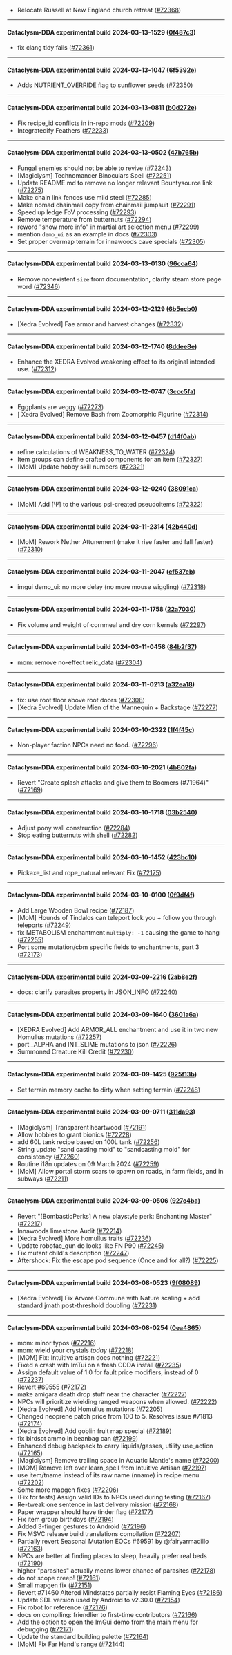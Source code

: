 * Relocate Russell at New England church retreat ([#72368](https://github.com/CleverRaven/Cataclysm-DDA/pull/72368))

---

#### Cataclysm-DDA experimental build 2024-03-13-1529 ([0f487c3](https://github.com/CleverRaven/Cataclysm-DDA/releases/tag/cdda-experimental-2024-03-13-1529))

* fix clang tidy fails ([#72361](https://github.com/CleverRaven/Cataclysm-DDA/pull/72361))

---

#### Cataclysm-DDA experimental build 2024-03-13-1047 ([6f5392e](https://github.com/CleverRaven/Cataclysm-DDA/releases/tag/cdda-experimental-2024-03-13-1047))

* Adds NUTRIENT_OVERRIDE flag to sunflower seeds ([#72350](https://github.com/CleverRaven/Cataclysm-DDA/pull/72350))

---

#### Cataclysm-DDA experimental build 2024-03-13-0811 ([b0d272e](https://github.com/CleverRaven/Cataclysm-DDA/releases/tag/cdda-experimental-2024-03-13-0811))

* Fix recipe_id conflicts in in-repo mods ([#72209](https://github.com/CleverRaven/Cataclysm-DDA/pull/72209))
* Integratedify Feathers ([#72233](https://github.com/CleverRaven/Cataclysm-DDA/pull/72233))

---

#### Cataclysm-DDA experimental build 2024-03-13-0502 ([47b765b](https://github.com/CleverRaven/Cataclysm-DDA/releases/tag/cdda-experimental-2024-03-13-0502))

* Fungal enemies should not be able to revive ([#72243](https://github.com/CleverRaven/Cataclysm-DDA/pull/72243))
* [Magiclysm] Technomancer Binoculars Spell ([#72251](https://github.com/CleverRaven/Cataclysm-DDA/pull/72251))
* Update README.md to remove no longer relevant Bountysource link ([#72275](https://github.com/CleverRaven/Cataclysm-DDA/pull/72275))
* Make chain link fences use mild steel ([#72285](https://github.com/CleverRaven/Cataclysm-DDA/pull/72285))
* Make nomad chainmail copy from chainmail jumpsuit ([#72291](https://github.com/CleverRaven/Cataclysm-DDA/pull/72291))
* Speed up ledge FoV processing ([#72293](https://github.com/CleverRaven/Cataclysm-DDA/pull/72293))
* Remove temperature from butternuts ([#72294](https://github.com/CleverRaven/Cataclysm-DDA/pull/72294))
* reword "show more info" in martial art selection menu ([#72299](https://github.com/CleverRaven/Cataclysm-DDA/pull/72299))
* mention `demo_ui` as an example in docs ([#72303](https://github.com/CleverRaven/Cataclysm-DDA/pull/72303))
* Set proper overmap terrain for innawoods cave specials ([#72305](https://github.com/CleverRaven/Cataclysm-DDA/pull/72305))

---

#### Cataclysm-DDA experimental build 2024-03-13-0130 ([96cca64](https://github.com/CleverRaven/Cataclysm-DDA/releases/tag/cdda-experimental-2024-03-13-0130))

* Remove nonexistent `size` from documentation, clarify steam store page word ([#72346](https://github.com/CleverRaven/Cataclysm-DDA/pull/72346))

---

#### Cataclysm-DDA experimental build 2024-03-12-2129 ([6b5ecb0](https://github.com/CleverRaven/Cataclysm-DDA/releases/tag/cdda-experimental-2024-03-12-2129))

* [Xedra Evolved] Fae armor and harvest changes ([#72332](https://github.com/CleverRaven/Cataclysm-DDA/pull/72332))

---

#### Cataclysm-DDA experimental build 2024-03-12-1740 ([8ddee8e](https://github.com/CleverRaven/Cataclysm-DDA/releases/tag/cdda-experimental-2024-03-12-1740))

* Enhance the XEDRA Evolved weakening effect to its original intended use. ([#72312](https://github.com/CleverRaven/Cataclysm-DDA/pull/72312))

---

#### Cataclysm-DDA experimental build 2024-03-12-0747 ([3ccc5fa](https://github.com/CleverRaven/Cataclysm-DDA/releases/tag/cdda-experimental-2024-03-12-0747))

* Eggplants are veggy ([#72273](https://github.com/CleverRaven/Cataclysm-DDA/pull/72273))
* [ Xedra Evolved] Remove Bash from Zoomorphic Figurine ([#72314](https://github.com/CleverRaven/Cataclysm-DDA/pull/72314))

---

#### Cataclysm-DDA experimental build 2024-03-12-0457 ([d14f0ab](https://github.com/CleverRaven/Cataclysm-DDA/releases/tag/cdda-experimental-2024-03-12-0457))

* refine calculations of WEAKNESS_TO_WATER ([#72324](https://github.com/CleverRaven/Cataclysm-DDA/pull/72324))
* Item groups can define crafted components for an item ([#72327](https://github.com/CleverRaven/Cataclysm-DDA/pull/72327))
* [MoM] Update hobby skill numbers ([#72321](https://github.com/CleverRaven/Cataclysm-DDA/pull/72321))

---

#### Cataclysm-DDA experimental build 2024-03-12-0240 ([38091ca](https://github.com/CleverRaven/Cataclysm-DDA/releases/tag/cdda-experimental-2024-03-12-0240))

* [MoM] Add [Ψ] to the various psi-created pseudoitems ([#72322](https://github.com/CleverRaven/Cataclysm-DDA/pull/72322))

---

#### Cataclysm-DDA experimental build 2024-03-11-2314 ([42b440d](https://github.com/CleverRaven/Cataclysm-DDA/releases/tag/cdda-experimental-2024-03-11-2314))

* [MoM] Rework Nether Attunement (make it rise faster and fall faster) ([#72310](https://github.com/CleverRaven/Cataclysm-DDA/pull/72310))

---

#### Cataclysm-DDA experimental build 2024-03-11-2047 ([ef537eb](https://github.com/CleverRaven/Cataclysm-DDA/releases/tag/cdda-experimental-2024-03-11-2047))

* imgui demo_ui: no more delay (no more mouse wiggling) ([#72318](https://github.com/CleverRaven/Cataclysm-DDA/pull/72318))

---

#### Cataclysm-DDA experimental build 2024-03-11-1758 ([22a7030](https://github.com/CleverRaven/Cataclysm-DDA/releases/tag/cdda-experimental-2024-03-11-1758))

* Fix volume and weight of cornmeal and dry corn kernels ([#72297](https://github.com/CleverRaven/Cataclysm-DDA/pull/72297))

---

#### Cataclysm-DDA experimental build 2024-03-11-0458 ([84b2f37](https://github.com/CleverRaven/Cataclysm-DDA/releases/tag/cdda-experimental-2024-03-11-0458))

* mom: remove no-effect relic_data ([#72304](https://github.com/CleverRaven/Cataclysm-DDA/pull/72304))

---

#### Cataclysm-DDA experimental build 2024-03-11-0213 ([a32ea18](https://github.com/CleverRaven/Cataclysm-DDA/releases/tag/cdda-experimental-2024-03-11-0213))

* fix: use root floor above root doors ([#72308](https://github.com/CleverRaven/Cataclysm-DDA/pull/72308))
* [Xedra Evolved] Update Mien of the Mannequin + Backstage ([#72277](https://github.com/CleverRaven/Cataclysm-DDA/pull/72277))

---

#### Cataclysm-DDA experimental build 2024-03-10-2322 ([1f4f45c](https://github.com/CleverRaven/Cataclysm-DDA/releases/tag/cdda-experimental-2024-03-10-2322))

* Non-player faction NPCs need no food. ([#72296](https://github.com/CleverRaven/Cataclysm-DDA/pull/72296))

---

#### Cataclysm-DDA experimental build 2024-03-10-2021 ([4b802fa](https://github.com/CleverRaven/Cataclysm-DDA/releases/tag/cdda-experimental-2024-03-10-2021))

* Revert "Create splash attacks and give them to Boomers (#71964)" ([#72169](https://github.com/CleverRaven/Cataclysm-DDA/pull/72169))

---

#### Cataclysm-DDA experimental build 2024-03-10-1718 ([03b2540](https://github.com/CleverRaven/Cataclysm-DDA/releases/tag/cdda-experimental-2024-03-10-1718))

* Adjust pony wall construction ([#72284](https://github.com/CleverRaven/Cataclysm-DDA/pull/72284))
* Stop eating butternuts with shell ([#72282](https://github.com/CleverRaven/Cataclysm-DDA/pull/72282))

---

#### Cataclysm-DDA experimental build 2024-03-10-1452 ([423bc10](https://github.com/CleverRaven/Cataclysm-DDA/releases/tag/cdda-experimental-2024-03-10-1452))

* Pickaxe_list and rope_natural relevant Fix ([#72175](https://github.com/CleverRaven/Cataclysm-DDA/pull/72175))

---

#### Cataclysm-DDA experimental build 2024-03-10-0100 ([0f9df4f](https://github.com/CleverRaven/Cataclysm-DDA/releases/tag/cdda-experimental-2024-03-10-0100))

* Add Large Wooden Bowl recipe  ([#72187](https://github.com/CleverRaven/Cataclysm-DDA/pull/72187))
* [MoM] Hounds of Tindalos can teleport lock you + follow you through teleports ([#72249](https://github.com/CleverRaven/Cataclysm-DDA/pull/72249))
* fix METABOLISM enchantment `multiply: -1` causing the game to hang ([#72255](https://github.com/CleverRaven/Cataclysm-DDA/pull/72255))
* Port some mutation/cbm specific fields to enchantments, part 3 ([#72173](https://github.com/CleverRaven/Cataclysm-DDA/pull/72173))

---

#### Cataclysm-DDA experimental build 2024-03-09-2216 ([2ab8e2f](https://github.com/CleverRaven/Cataclysm-DDA/releases/tag/cdda-experimental-2024-03-09-2216))

* docs: clarify parasites property in JSON_INFO ([#72240](https://github.com/CleverRaven/Cataclysm-DDA/pull/72240))

---

#### Cataclysm-DDA experimental build 2024-03-09-1640 ([3601a6a](https://github.com/CleverRaven/Cataclysm-DDA/releases/tag/cdda-experimental-2024-03-09-1640))

* [XEDRA Evolved] Add ARMOR_ALL enchantment and use it in two new Homullus mutations ([#72257](https://github.com/CleverRaven/Cataclysm-DDA/pull/72257))
* port _ALPHA and INT_SLIME mutations to json ([#72226](https://github.com/CleverRaven/Cataclysm-DDA/pull/72226))
* Summoned Creature Kill Credit ([#72230](https://github.com/CleverRaven/Cataclysm-DDA/pull/72230))

---

#### Cataclysm-DDA experimental build 2024-03-09-1425 ([925f13b](https://github.com/CleverRaven/Cataclysm-DDA/releases/tag/cdda-experimental-2024-03-09-1425))

* Set terrain memory cache to dirty when setting terrain ([#72248](https://github.com/CleverRaven/Cataclysm-DDA/pull/72248))

---

#### Cataclysm-DDA experimental build 2024-03-09-0711 ([311da93](https://github.com/CleverRaven/Cataclysm-DDA/releases/tag/cdda-experimental-2024-03-09-0711))

* [Magiclysm] Transparent heartwood ([#72191](https://github.com/CleverRaven/Cataclysm-DDA/pull/72191))
* Allow hobbies to grant bionics ([#72228](https://github.com/CleverRaven/Cataclysm-DDA/pull/72228))
* add 60L tank recipe based on 100L tank ([#72256](https://github.com/CleverRaven/Cataclysm-DDA/pull/72256))
* String update "sand casting mold" to "sandcasting mold" for consistency ([#72260](https://github.com/CleverRaven/Cataclysm-DDA/pull/72260))
* Routine i18n updates on 09 March 2024 ([#72259](https://github.com/CleverRaven/Cataclysm-DDA/pull/72259))
* [MoM] Allow portal storm scars to spawn on roads, in farm fields, and in subways ([#72211](https://github.com/CleverRaven/Cataclysm-DDA/pull/72211))

---

#### Cataclysm-DDA experimental build 2024-03-09-0506 ([927c4ba](https://github.com/CleverRaven/Cataclysm-DDA/releases/tag/cdda-experimental-2024-03-09-0506))

* Revert "[BombasticPerks] A new playstyle perk: Enchanting Master" ([#72217](https://github.com/CleverRaven/Cataclysm-DDA/pull/72217))
* Innawoods Iimestone Audit ([#72214](https://github.com/CleverRaven/Cataclysm-DDA/pull/72214))
* [Xedra Evolved] More homullus traits ([#72236](https://github.com/CleverRaven/Cataclysm-DDA/pull/72236))
* Update robofac_gun do looks like FN P90 ([#72245](https://github.com/CleverRaven/Cataclysm-DDA/pull/72245))
* Fix mutant child's description ([#72247](https://github.com/CleverRaven/Cataclysm-DDA/pull/72247))
* Aftershock: Fix the escape pod sequence (Once and for all?) ([#72225](https://github.com/CleverRaven/Cataclysm-DDA/pull/72225))

---

#### Cataclysm-DDA experimental build 2024-03-08-0523 ([9f08089](https://github.com/CleverRaven/Cataclysm-DDA/releases/tag/cdda-experimental-2024-03-08-0523))

* [Xedra Evolved] Fix Arvore Commune with Nature scaling + add standard jmath post-threshold doubling ([#72231](https://github.com/CleverRaven/Cataclysm-DDA/pull/72231))

---

#### Cataclysm-DDA experimental build 2024-03-08-0254 ([0ea4865](https://github.com/CleverRaven/Cataclysm-DDA/releases/tag/cdda-experimental-2024-03-08-0254))

* mom: minor typos ([#72216](https://github.com/CleverRaven/Cataclysm-DDA/pull/72216))
* mom: wield your crystals *today* ([#72218](https://github.com/CleverRaven/Cataclysm-DDA/pull/72218))
* [MOM] Fix: Intuitive artisan does nothing ([#72221](https://github.com/CleverRaven/Cataclysm-DDA/pull/72221))
* Fixed a crash with ImTui on a fresh CDDA install ([#72235](https://github.com/CleverRaven/Cataclysm-DDA/pull/72235))
* Assign default value of 1.0 for fault price modifiers, instead of 0 ([#72237](https://github.com/CleverRaven/Cataclysm-DDA/pull/72237))
* Revert #69555 ([#72172](https://github.com/CleverRaven/Cataclysm-DDA/pull/72172))
* make amigara death drop stuff near the character ([#72227](https://github.com/CleverRaven/Cataclysm-DDA/pull/72227))
* NPCs will  prioritize wielding ranged weapons when allowed. ([#72222](https://github.com/CleverRaven/Cataclysm-DDA/pull/72222))
* [Xedra Evolved] Add Homullus mutations ([#72205](https://github.com/CleverRaven/Cataclysm-DDA/pull/72205))
* Changed neoprene patch price from 100 to 5. Resolves issue #71813 ([#72174](https://github.com/CleverRaven/Cataclysm-DDA/pull/72174))
* [Xedra Evolved] Add goblin fruit map special ([#72189](https://github.com/CleverRaven/Cataclysm-DDA/pull/72189))
* fix birdsot ammo in beanbag can ([#72199](https://github.com/CleverRaven/Cataclysm-DDA/pull/72199))
* Enhanced debug backpack to carry liquids/gasses, utility use_action ([#72165](https://github.com/CleverRaven/Cataclysm-DDA/pull/72165))
* [Magiclysm] Remove trailing space in Aquatic Mantle's name ([#72200](https://github.com/CleverRaven/Cataclysm-DDA/pull/72200))
* [MOM] Remove left over learn_spell from Intuitive Artisan ([#72197](https://github.com/CleverRaven/Cataclysm-DDA/pull/72197))
* use item/tname instead of its raw name (nname) in recipe menu ([#72202](https://github.com/CleverRaven/Cataclysm-DDA/pull/72202))
* Some more mapgen fixes ([#72206](https://github.com/CleverRaven/Cataclysm-DDA/pull/72206))
* (Fix for tests) Assign valid IDs to NPCs used during testing ([#72167](https://github.com/CleverRaven/Cataclysm-DDA/pull/72167))
* Re-tweak one sentence in last delivery mission  ([#72168](https://github.com/CleverRaven/Cataclysm-DDA/pull/72168))
* Paper wrapper should have tinder flag ([#72177](https://github.com/CleverRaven/Cataclysm-DDA/pull/72177))
* Fix item group birthdays ([#72194](https://github.com/CleverRaven/Cataclysm-DDA/pull/72194))
* Added 3-finger gestures to Android ([#72196](https://github.com/CleverRaven/Cataclysm-DDA/pull/72196))
* Fix MSVC release build translations compilation ([#72207](https://github.com/CleverRaven/Cataclysm-DDA/pull/72207))
* Partially revert Seasonal Mutation EOCs #69591 by @fairyarmadillo ([#72163](https://github.com/CleverRaven/Cataclysm-DDA/pull/72163))
* NPCs are better at finding places to sleep, heavily prefer real beds ([#72190](https://github.com/CleverRaven/Cataclysm-DDA/pull/72190))
* higher "parasites" actually means lower chance of parasites ([#72178](https://github.com/CleverRaven/Cataclysm-DDA/pull/72178))
* do not scope creep! ([#72161](https://github.com/CleverRaven/Cataclysm-DDA/pull/72161))
* Small mapgen fix ([#72151](https://github.com/CleverRaven/Cataclysm-DDA/pull/72151))
* Revert #71460 Altered Mindstates partially resist Flaming Eyes ([#72186](https://github.com/CleverRaven/Cataclysm-DDA/pull/72186))
* Update SDL version used by Android to v2.30.0 ([#72154](https://github.com/CleverRaven/Cataclysm-DDA/pull/72154))
* Fix robot lor reference ([#72176](https://github.com/CleverRaven/Cataclysm-DDA/pull/72176))
* docs on compiling: friendlier to first-time contributors ([#72166](https://github.com/CleverRaven/Cataclysm-DDA/pull/72166))
* Add the option to open the ImGui demo from the main menu for debugging ([#72171](https://github.com/CleverRaven/Cataclysm-DDA/pull/72171))
* Update the standard building palette ([#72164](https://github.com/CleverRaven/Cataclysm-DDA/pull/72164))
* [MoM] Fix Far Hand's range ([#72144](https://github.com/CleverRaven/Cataclysm-DDA/pull/72144))
